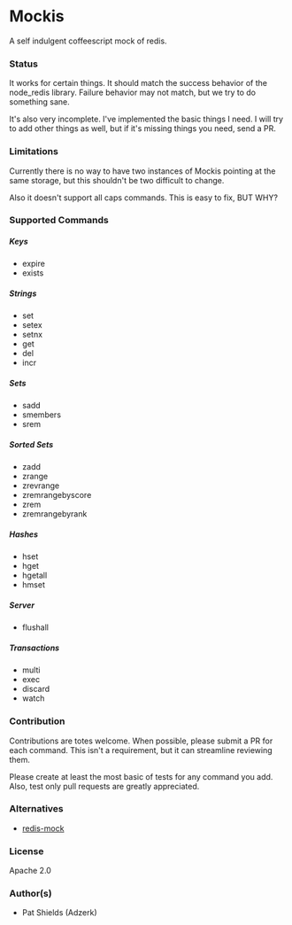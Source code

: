 # Mockis
A self indulgent coffeescript mock of redis.

### Status
It works for certain things. It should match the success behavior of the node_redis library. Failure behavior may not match, but we try to do something sane.

It's also very incomplete. I've implemented the basic things I need. I will try to add other things as well, but if it's missing things you need, send a PR.

### Limitations
Currently there is no way to have two instances of Mockis pointing at the same storage, but this shouldn't be two difficult to change.

Also it doesn't support all caps commands. This is easy to fix, BUT WHY?

### Supported Commands
##### Keys
 * expire
 * exists

##### Strings
 * set
 * setex
 * setnx
 * get
 * del
 * incr

##### Sets
 * sadd
 * smembers
 * srem

##### Sorted Sets
 * zadd
 * zrange
 * zrevrange
 * zremrangebyscore
 * zrem
 * zremrangebyrank
 
##### Hashes
 * hset
 * hget
 * hgetall
 * hmset

##### Server
 * flushall

##### Transactions
 * multi
 * exec
 * discard
 * watch

### Contribution
Contributions are totes welcome. When possible, please submit a PR for each command. This isn't a requirement, but it can streamline reviewing them.

Please create at least the most basic of tests for any command you add. Also, test only pull requests are greatly appreciated.

### Alternatives
 * [redis-mock](https://github.com/faeldt/redis-mock)

### License
Apache 2.0

### Author(s)
 * Pat Shields (Adzerk)
